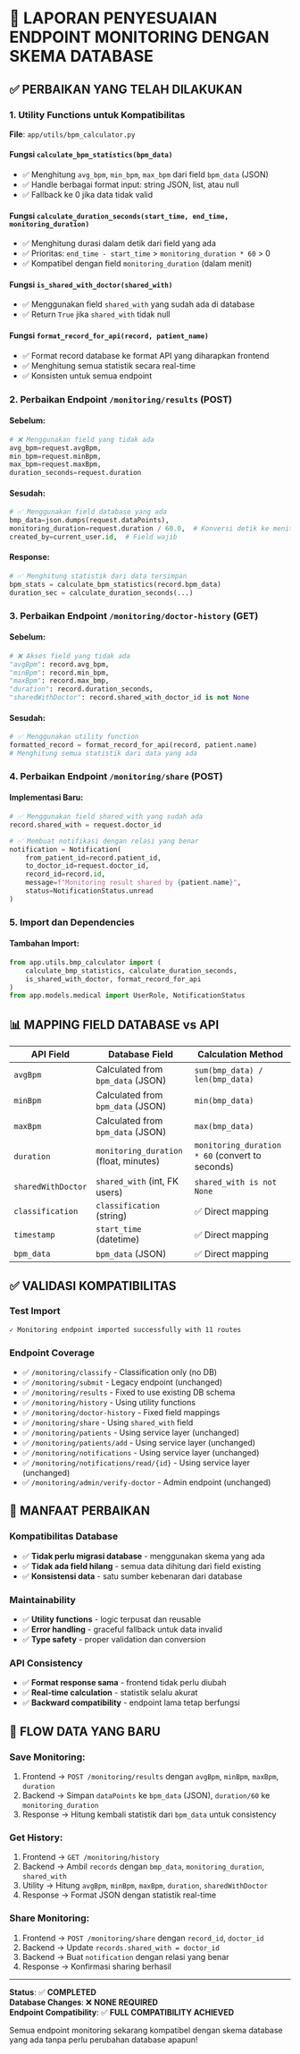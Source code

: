 # 🔧 **LAPORAN PENYESUAIAN ENDPOINT MONITORING DENGAN SKEMA DATABASE**

## ✅ **PERBAIKAN YANG TELAH DILAKUKAN**

### **1. Utility Functions untuk Kompatibilitas**
**File**: `app/utils/bpm_calculator.py`

#### **Fungsi `calculate_bpm_statistics(bpm_data)`**
- ✅ Menghitung `avg_bpm`, `min_bpm`, `max_bpm` dari field `bpm_data` (JSON)
- ✅ Handle berbagai format input: string JSON, list, atau null
- ✅ Fallback ke 0 jika data tidak valid

#### **Fungsi `calculate_duration_seconds(start_time, end_time, monitoring_duration)`**
- ✅ Menghitung durasi dalam detik dari field yang ada
- ✅ Prioritas: `end_time - start_time` > `monitoring_duration * 60` > 0
- ✅ Kompatibel dengan field `monitoring_duration` (dalam menit)

#### **Fungsi `is_shared_with_doctor(shared_with)`**
- ✅ Menggunakan field `shared_with` yang sudah ada di database
- ✅ Return `True` jika `shared_with` tidak null

#### **Fungsi `format_record_for_api(record, patient_name)`**
- ✅ Format record database ke format API yang diharapkan frontend
- ✅ Menghitung semua statistik secara real-time
- ✅ Konsisten untuk semua endpoint

### **2. Perbaikan Endpoint `/monitoring/results` (POST)**

#### **Sebelum**:
```python
# ❌ Menggunakan field yang tidak ada
avg_bpm=request.avgBpm,
min_bpm=request.minBpm, 
max_bpm=request.maxBpm,
duration_seconds=request.duration
```

#### **Sesudah**:
```python
# ✅ Menggunakan field database yang ada
bmp_data=json.dumps(request.dataPoints),
monitoring_duration=request.duration / 60.0,  # Konversi detik ke menit
created_by=current_user.id,  # Field wajib
```

#### **Response**:
```python
# ✅ Menghitung statistik dari data tersimpan
bpm_stats = calculate_bpm_statistics(record.bpm_data)
duration_sec = calculate_duration_seconds(...)
```

### **3. Perbaikan Endpoint `/monitoring/doctor-history` (GET)**

#### **Sebelum**:
```python
# ❌ Akses field yang tidak ada
"avgBpm": record.avg_bpm,
"minBpm": record.min_bpm,
"maxBpm": record.max_bmp,
"duration": record.duration_seconds,
"sharedWithDoctor": record.shared_with_doctor_id is not None
```

#### **Sesudah**:
```python
# ✅ Menggunakan utility function
formatted_record = format_record_for_api(record, patient.name)
# Menghitung semua statistik dari data yang ada
```

### **4. Perbaikan Endpoint `/monitoring/share` (POST)**

#### **Implementasi Baru**:
```python
# ✅ Menggunakan field shared_with yang sudah ada
record.shared_with = request.doctor_id

# ✅ Membuat notifikasi dengan relasi yang benar
notification = Notification(
    from_patient_id=record.patient_id,
    to_doctor_id=request.doctor_id,
    record_id=record.id,
    message=f"Monitoring result shared by {patient.name}",
    status=NotificationStatus.unread
)
```

### **5. Import dan Dependencies**

#### **Tambahan Import**:
```python
from app.utils.bmp_calculator import (
    calculate_bmp_statistics, calculate_duration_seconds, 
    is_shared_with_doctor, format_record_for_api
)
from app.models.medical import UserRole, NotificationStatus
```

## 📊 **MAPPING FIELD DATABASE vs API**

| **API Field** | **Database Field** | **Calculation Method** |
|---------------|-------------------|----------------------|
| `avgBpm` | Calculated from `bpm_data` (JSON) | `sum(bmp_data) / len(bmp_data)` |
| `minBpm` | Calculated from `bpm_data` (JSON) | `min(bmp_data)` |  
| `maxBpm` | Calculated from `bpm_data` (JSON) | `max(bmp_data)` |
| `duration` | `monitoring_duration` (float, minutes) | `monitoring_duration * 60` (convert to seconds) |
| `sharedWithDoctor` | `shared_with` (int, FK users) | `shared_with is not None` |
| `classification` | `classification` (string) | ✅ Direct mapping |
| `timestamp` | `start_time` (datetime) | ✅ Direct mapping |
| `bpm_data` | `bpm_data` (JSON) | ✅ Direct mapping |

## ✅ **VALIDASI KOMPATIBILITAS**

### **Test Import**
```bash
✓ Monitoring endpoint imported successfully with 11 routes
```

### **Endpoint Coverage**
- ✅ `/monitoring/classify` - Classification only (no DB)
- ✅ `/monitoring/submit` - Legacy endpoint (unchanged)
- ✅ `/monitoring/results` - Fixed to use existing DB schema
- ✅ `/monitoring/history` - Using utility functions
- ✅ `/monitoring/doctor-history` - Fixed field mappings
- ✅ `/monitoring/share` - Using `shared_with` field
- ✅ `/monitoring/patients` - Using service layer (unchanged) 
- ✅ `/monitoring/patients/add` - Using service layer (unchanged)
- ✅ `/monitoring/notifications` - Using service layer (unchanged)
- ✅ `/monitoring/notifications/read/{id}` - Using service layer (unchanged)
- ✅ `/monitoring/admin/verify-doctor` - Admin endpoint (unchanged)

## 🎯 **MANFAAT PERBAIKAN**

### **Kompatibilitas Database**
- ✅ **Tidak perlu migrasi database** - menggunakan skema yang ada
- ✅ **Tidak ada field hilang** - semua data dihitung dari field existing
- ✅ **Konsistensi data** - satu sumber kebenaran dari database

### **Maintainability**
- ✅ **Utility functions** - logic terpusat dan reusable
- ✅ **Error handling** - graceful fallback untuk data invalid
- ✅ **Type safety** - proper validation dan conversion

### **API Consistency**
- ✅ **Format response sama** - frontend tidak perlu diubah
- ✅ **Real-time calculation** - statistik selalu akurat
- ✅ **Backward compatibility** - endpoint lama tetap berfungsi

## 🔄 **FLOW DATA YANG BARU**

### **Save Monitoring**:
1. Frontend → `POST /monitoring/results` dengan `avgBpm`, `minBpm`, `maxBpm`, `duration`
2. Backend → Simpan `dataPoints` ke `bpm_data` (JSON), `duration/60` ke `monitoring_duration`  
3. Response → Hitung kembali statistik dari `bpm_data` untuk consistency

### **Get History**:
1. Frontend → `GET /monitoring/history` 
2. Backend → Ambil `records` dengan `bmp_data`, `monitoring_duration`, `shared_with`
3. Utility → Hitung `avgBpm`, `minBpm`, `maxBpm`, `duration`, `sharedWithDoctor`
4. Response → Format JSON dengan statistik real-time

### **Share Monitoring**:
1. Frontend → `POST /monitoring/share` dengan `record_id`, `doctor_id`
2. Backend → Update `records.shared_with = doctor_id`
3. Backend → Buat `notification` dengan relasi yang benar
4. Response → Konfirmasi sharing berhasil

---

**Status**: ✅ **COMPLETED**  
**Database Changes**: ❌ **NONE REQUIRED**  
**Endpoint Compatibility**: ✅ **FULL COMPATIBILITY ACHIEVED**

Semua endpoint monitoring sekarang kompatibel dengan skema database yang ada tanpa perlu perubahan database apapun!